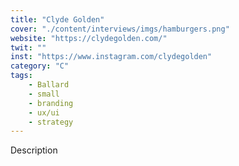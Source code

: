 ```yaml
---
title: "Clyde Golden"
cover: "./content/interviews/imgs/hamburgers.png"
website: "https://clydegolden.com/"
twit: ""
inst: "https://www.instagram.com/clydegolden"
category: "C"
tags:
    - Ballard
    - small
    - branding
    - ux/ui
    - strategy
---
```


Description
